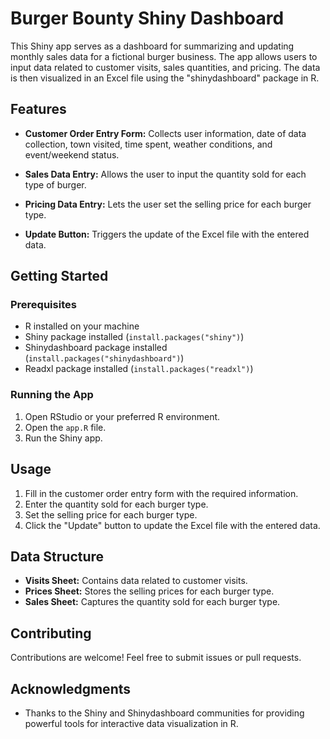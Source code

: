 # Burger Bounty Shiny Dashboard

This Shiny app serves as a dashboard for summarizing and updating monthly sales data for a fictional burger business. The app allows users to input data related to customer visits, sales quantities, and pricing. The data is then visualized in an Excel file using the "shinydashboard" package in R.

## Features

- **Customer Order Entry Form:** Collects user information, date of data collection, town visited, time spent, weather conditions, and event/weekend status.

- **Sales Data Entry:** Allows the user to input the quantity sold for each type of burger.

- **Pricing Data Entry:** Lets the user set the selling price for each burger type.

- **Update Button:** Triggers the update of the Excel file with the entered data.

## Getting Started

### Prerequisites

- R installed on your machine
- Shiny package installed (`install.packages("shiny")`)
- Shinydashboard package installed (`install.packages("shinydashboard")`)
- Readxl package installed (`install.packages("readxl")`)

### Running the App

1. Open RStudio or your preferred R environment.
2. Open the `app.R` file.
3. Run the Shiny app.

## Usage

1. Fill in the customer order entry form with the required information.
2. Enter the quantity sold for each burger type.
3. Set the selling price for each burger type.
4. Click the "Update" button to update the Excel file with the entered data.

## Data Structure

- **Visits Sheet:** Contains data related to customer visits.
- **Prices Sheet:** Stores the selling prices for each burger type.
- **Sales Sheet:** Captures the quantity sold for each burger type.

## Contributing

Contributions are welcome! Feel free to submit issues or pull requests.


## Acknowledgments

- Thanks to the Shiny and Shinydashboard communities for providing powerful tools for interactive data visualization in R.
